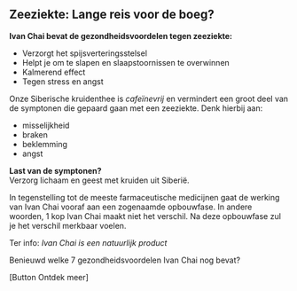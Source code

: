 ## Zeeziekte: Lange reis voor de boeg?

**Ivan Chai bevat de gezondheidsvoordelen tegen zeeziekte:**
* Verzorgt het spijsverteringsstelsel
* Helpt je om te slapen en slaapstoornissen te overwinnen
* Kalmerend effect
* Tegen stress en angst

Onze Siberische kruidenthee is _cafeïnevrij_ en vermindert een groot deel van de symptonen die gepaard gaan met een zeeziekte.
Denk hierbij aan:
* misselijkheid
* braken
* beklemming
* angst

**Last van de symptonen?** <br>
Verzorg lichaam en geest met kruiden uit Siberië. 

In tegenstelling tot de meeste farmaceutische medicijnen gaat de werking van Ivan Chai vooraf aan een zogenaamde opbouwfase. In andere woorden, 1 kop Ivan Chai maakt niet het verschil. Na deze opbouwfase zul je het verschil merkbaar voelen. 

Ter info: _Ivan Chai is een natuurlijk product_

Benieuwd welke 7 gezondheidsvoordelen Ivan Chai nog bevat? 

[Button Ontdek meer]
